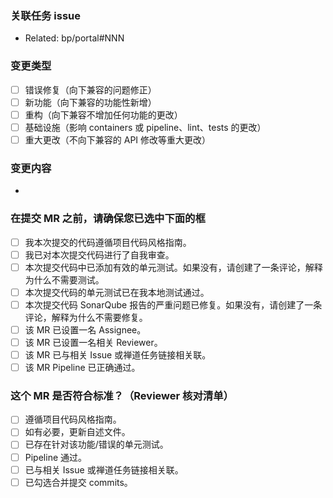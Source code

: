 ### 关联任务 issue

- Related:  bp/portal#NNN 

### 变更类型

- [ ] 错误修复（向下兼容的问题修正）
- [ ] 新功能（向下兼容的功能性新增）
- [ ] 重构（向下兼容不增加任何功能的更改）
- [ ] 基础设施（影响 containers 或 pipeline、lint、tests 的更改）
- [ ] 重大更改（不向下兼容的 API 修改等重大更改）
 
### 变更内容 

- 

### 在提交 MR 之前，请确保您已选中下面的框

- [ ] 我本次提交的代码遵循项目代码风格指南。
- [ ] 我已对本次提交代码进行了自我审查。
- [ ] 本次提交代码中已添加有效的单元测试。如果没有，请创建了一条评论，解释为什么不需要测试。
- [ ] 本次提交代码的单元测试已在我本地测试通过。
- [ ] 本次提交代码 SonarQube 报告的严重问题已修复。如果没有，请创建了一条评论，解释为什么不需要修复。
- [ ] 该 MR 已设置一名 Assignee。
- [ ] 该 MR 已设置一名相关 Reviewer。
- [ ] 该 MR 已与相关 Issue 或禅道任务链接相关联。
- [ ] 该 MR Pipeline 已正确通过。

### 这个 MR 是否符合标准？（Reviewer 核对清单）

- [ ] 遵循项目代码风格指南。
- [ ] 如有必要，更新自述文件。
- [ ] 已存在针对该功能/错误的单元测试。
- [ ] Pipeline 通过。
- [ ] 已与相关 Issue 或禅道任务链接相关联。
- [ ] 已勾选合并提交 commits。
